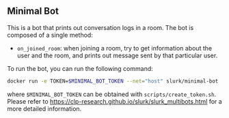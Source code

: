 ## Minimal Bot

This is a bot that prints out conversation logs in a room. The bot is composed of a single method:
* `on_joined_room`: when joining a room, try to get information about the user and the room, and prints out message sent by that particular user.

To run the bot, you can run the following command:
```bash
docker run -e TOKEN=$MINIMAL_BOT_TOKEN --net="host" slurk/minimal-bot
```

where `$MINIMAL_BOT_TOKEN` can be obtained with `scripts/create_token.sh`. Please refer to <https://clp-research.github.io/slurk/slurk_multibots.html> for a more detailed information.